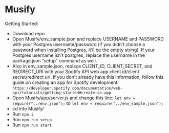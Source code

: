 # Musify
Getting Started:
- Download repo
- Open Musify/env_sample.json and replace USERNAME and PASSWORD with your Postgres username/password (if you didn’t choose a password when installing Postgres, it’ll be the empty string). If your Postgres username isn’t postgres, replace the username in the package.json “setup” command as well.
- Also in env_sample.json, replace CLIENT_ID, CLIENT_SECRET, and REDIRECT_URI with your Spotify API web app client id/client secret/redirect uri. If you don't already have this information, follow this guide on creating an app for Spotify development: `https://developer.spotify.com/documentation/web-api/tutorials/getting-started#create-an-app`
- Open Musify/app/server.js and change this line: `let env = require("../env.json");` to `let env = require("../env_sample.json");`
- cd into Musify/
- Run `npm i`
- Run `npm run setup`
- Run `npm run start`
